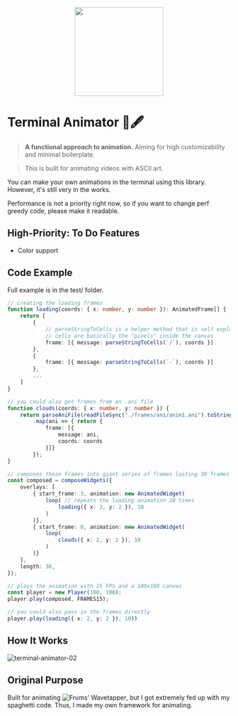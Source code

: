 <p align="center">
    <img src="https://github.com/muyabells/terminal-animator-engine/assets/134768752/b14cae44-ac9c-43f0-9033-8f08c3f38819" width="200"/>
</p>

# Terminal Animator 📝🖋

> **A functional approach to animation.** Aiming for high customizability and minimal boilerplate.

> This is built for animating videos with ASCII art.

You can make your own animations in the terminal using this library. 
However, it's still very in the works. 

Performance is not a priority right now, so if you want to change perf greedy code, please make it readable.


## High-Priority: To Do Features
- Color support

## Code Example

Full example is in the test/ folder.
```ts
// creating the loading frames
function loading(coords: { x: number, y: number }): AnimatedFrame[] {
    return [
        { 
            // parseStringToCells is a helper method that is self explanatory
            // cells are basically the "pixels" inside the canvas
            frame: [{ message: parseStringToCells(`/`), coords }]
        },
        { 
            frame: [{ message: parseStringToCells(`-`), coords }]
        },
        ...
    ]
}

// you could also get frames from an .ani file
function clouds(coords: { x: number, y: number }) {
    return parseAniFile(readFileSync("./frames/ani/anim1.ani").toString())
        .map(ani => { return {
            frame: [{
                message: ani,
                coords: coords
            }]}
        });
}

// composes those frames into giant series of frames lasting 30 frames only
const composed = composeWidgets({
    overlays: [
        { start_frame: 3, animation: new AnimatedWidget(
            loop( // repeats the loading animation 10 times
                loading({ x: 2, y: 2 }), 10
            )
        )},
        { start_frame: 0, animation: new AnimatedWidget(
            loop(
                clouds({ x: 2, y: 2 }), 10
            )
        )}
    ],
    length: 30,
});

// plays the animation with 15 FPS and a 100x100 canvas
const player = new Player(100, 100);
player.play(composed, FRAMES15);

// you could also pass in the frames directly
player.play(loading({ x: 2, y: 2 }), 10))
```

## How It Works
![terminal-animator-02](https://github.com/muyabells/terminal-animator-engine/assets/134768752/2e6605f5-b8d8-4afa-85f6-1a72bb5d1a4c)

## Original Purpose
Built for animating ![Frums' Wavetapper](https://www.youtube.com/watch?v=-lRPEny5jug), but I got extremely fed up with my spaghetti code. Thus, I made my own framework for animating.
